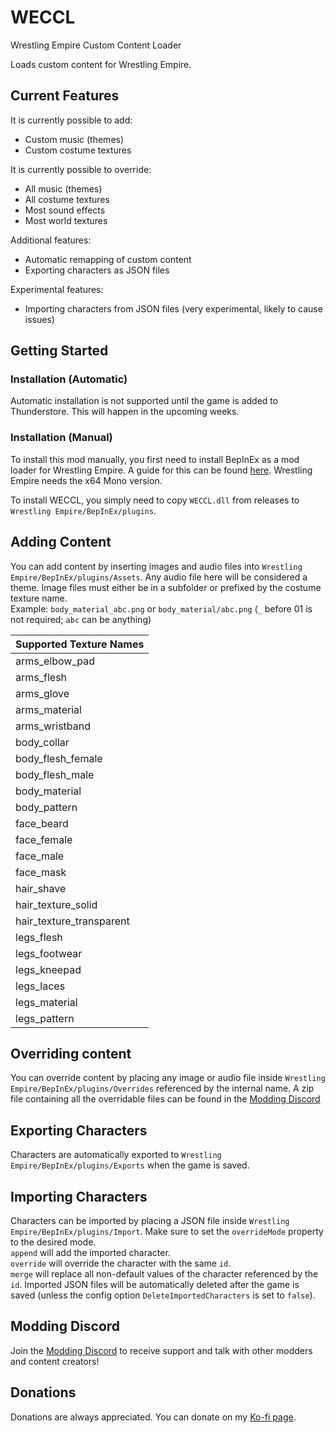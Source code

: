 # WECCL 
Wrestling Empire Custom Content Loader

Loads custom content for Wrestling Empire.

## Current Features
It is currently possible to add:
- Custom music (themes)
- Custom costume textures

It is currently possible to override:
- All music (themes)
- All costume textures
- Most sound effects
- Most world textures

Additional features:
- Automatic remapping of custom content
- Exporting characters as JSON files

Experimental features:
- Importing characters from JSON files (very experimental, likely to cause issues)

## Getting Started

### Installation (Automatic)
Automatic installation is not supported until the game is added to Thunderstore. This will happen in the upcoming weeks.

### Installation (Manual)
To install this mod manually, you first need to install BepInEx as a mod loader for Wrestling Empire. A guide for this can be found [here](https://docs.bepinex.dev/articles/user_guide/installation/index.html#where-to-download-bepinex). Wrestling Empire needs the x64 Mono version.

To install WECCL, you simply need to copy `WECCL.dll` from releases to `Wrestling Empire/BepInEx/plugins`.

## Adding Content
You can add content by inserting images and audio files into `Wrestling Empire/BepInEx/plugins/Assets`. Any audio file here will be considered a theme. Image files must either be in a subfolder or prefixed by the costume texture name.  
Example: `body_material_abc.png` or `body_material/abc.png` (`_` before 01 is not required; `abc` can be anything)

| Supported Texture Names  |
|--------------------------|
| arms_elbow_pad           |
| arms_flesh               |
| arms_glove               |
| arms_material            |
| arms_wristband           |
| body_collar              |
| body_flesh_female        |
| body_flesh_male          |
| body_material            |
| body_pattern             |
| face_beard               |
| face_female              |
| face_male                |
| face_mask                |
| hair_shave               |
| hair_texture_solid       |
| hair_texture_transparent |
| legs_flesh               |
| legs_footwear            |
| legs_kneepad             |
| legs_laces               |
| legs_material            |
| legs_pattern             |

## Overriding content
You can override content by placing any image or audio file inside `Wrestling Empire/BepInEx/plugins/Overrides` referenced by the internal name. A zip file containing all the overridable files can be found in the [Modding Discord](https://discord.gg/mH56AhUwPR)

## Exporting Characters
Characters are automatically exported to `Wrestling Empire/BepInEx/plugins/Exports` when the game is saved.

## Importing Characters
Characters can be imported by placing a JSON file inside `Wrestling Empire/BepInEx/plugins/Import`. Make sure to set the `overrideMode` property to the desired mode.  
`append` will add the imported character.  
`override` will override the character with the same `id`.  
`merge` will replace all non-default values of the character referenced by the `id`.
Imported JSON files will be automatically deleted after the game is saved (unless the config option `DeleteImportedCharacters` is set to `false`).

## Modding Discord
Join the [Modding Discord](https://discord.gg/mH56AhUwPR) to receive support and talk with other modders and content creators!

## Donations
Donations are always appreciated. You can donate on my [Ko-fi page](https://ko-fi.com/IngoH).
